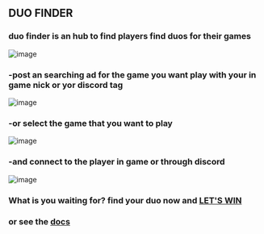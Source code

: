 ## DUO FINDER
### duo finder is an hub to find players find duos for their games
![image](https://github.com/luis-lbs/DuoFinder/assets/53980283/64b0d7a9-df59-4ac0-890b-71e18bb0c04a)
&nbsp;
&nbsp;
### -post an searching ad for the game you want play with your in game nick or yor discord tag
![image](https://github.com/luis-lbs/DuoFinder/assets/53980283/c0982c34-4985-4092-abe8-4bf582174317)
&nbsp;
&nbsp;
### -or select the game that you want to play
![image](https://github.com/luis-lbs/DuoFinder/assets/53980283/6470cecb-591d-43e6-a7ca-4c1ea9f96ccd)
### -and connect to the player in game or through discord
![image](https://github.com/luis-lbs/DuoFinder/assets/53980283/8024983d-ac53-417b-94f0-984c2a2be0ea)
&nbsp;
&nbsp;
### What is you waiting for? find your duo now and [LET'S WIN](https://duofinder.vercel.app/)
### or see the [docs](https://github.com/luis-lbs/api-duofinder)


